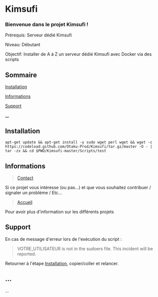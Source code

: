 # Kimsufi

### Bienvenue dans le projet Kimsufi !

Prérequis: Serveur dédié Kimsufi

Niveau: Débutant

Objectif: Installer de A à Z un serveur dédié Kimsufi avec Docker via des scripts

## Sommaire

[Installation](#Installation)

[Informations](#Informations)

[Support](#Support)

[...](#...)

## Installation

```
apt-get update && apt-get install -y sudo wget perl wget && wget -c https://codeload.github.com/Otaku-Prod/Kimsufi/tar.gz/master -O - | tar -zx && cd $PWD/Kimsufi-master/Scripts/test
```

## Informations <a id="Informations"></a>

> [Contact](https://otaku-prod.fr/contact/)

Si ce projet vous intéresse (ou pas...) et que vous souhaitez contribuer / signaler un problème / Etc... 

> [Accueil](https://otaku-prod.fr/)

Pour avoir plus d'information sur les différents projets  

## Support <a id="Support"></a>

En cas de message d'erreur lors de l'exécution du script :


> VOTRE_UTILISATEUR is not in the sudoers file.  This incident will be reported.


Retourner à l'étape [Installation](#Installation), copier/coller et relancer.

## ... <a id="..."></a>

...
